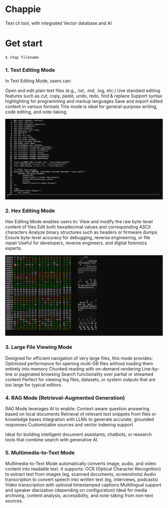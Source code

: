 # Chappie
Text cli tool, with integrated Vector database and AI

# Get start
```
$ chap filename
```

### 1. Text Editing Mode
In Text Editing Mode, users can:

Open and edit plain text files (e.g., .txt, .md, .log, etc.)
Use standard editing features such as cut, copy, paste, undo, redo, find & replace
Support syntax highlighting for programming and markup languages
Save and export edited content in various formats
This mode is ideal for general-purpose writing, code editing, and note-taking.

<img src="./docs/img2.png" style="zoom:60%;" />

### 2. Hex Editing Mode
Hex Editing Mode enables users to:
View and modify the raw byte-level content of files
Edit both hexadecimal values and corresponding ASCII characters
Analyze binary structures such as headers or firmware dumps
Ensure byte-level accuracy for debugging, reverse engineering, or file repair
Useful for developers, reverse engineers, and digital forensics experts.

<img src="./docs/img3.png" style="zoom:60%;" />

### 3. Large File Viewing Mode
Designed for efficient navigation of very large files, this mode provides:
Optimized performance for opening multi-GB files without loading them entirely into memory
Chunked reading with on-demand rendering
Line-by-line or paginated browsing
Search functionality over partial or streamed content
Perfect for viewing log files, datasets, or system outputs that are too large for typical editors.

### 4. RAG Mode (Retrieval-Augmented Generation)
RAG Mode leverages AI to enable:
Context-aware question answering based on local documents
Retrieval of relevant text snippets from files or knowledge bases
Integration with LLMs to generate accurate, grounded responses
Customizable sources and vector indexing support

Ideal for building intelligent document assistants, chatbots, or research tools that combine search with generative AI.

### 5. Multimedia-to-Text Mode
Multimedia-to-Text Mode automatically converts image, audio, and video content into readable text. It supports:
OCR (Optical Character Recognition) to extract text from images (eg, scanned documents, screenshots)
Audio transcription to convert speech into written text (eg, interviews, podcasts)
Video transcription with optional timestamped captions
Multilingual support and speaker diarization (depending on configuration)
Ideal for media archiving, content analysis, accessibility, and note-taking from non-text sources.